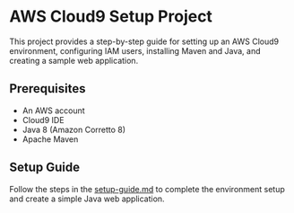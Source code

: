 # AWS Cloud9 Setup Project

This project provides a step-by-step guide for setting up an AWS Cloud9 environment, configuring IAM users, installing Maven and Java, and creating a sample web application.

## Prerequisites
- An AWS account
- Cloud9 IDE
- Java 8 (Amazon Corretto 8)
- Apache Maven

## Setup Guide
Follow the steps in the [setup-guide.md](./setup-guide.md) to complete the environment setup and create a simple Java web application.
